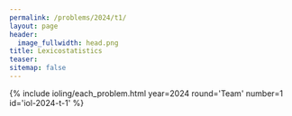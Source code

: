 ```yaml
---
permalink: /problems/2024/t1/
layout: page
header:
  image_fullwidth: head.png
title: Lexicostatistics
teaser: 
sitemap: false
---
```


{% include ioling/each_problem.html year=2024 round='Team' number=1 id='iol-2024-t-1' %}